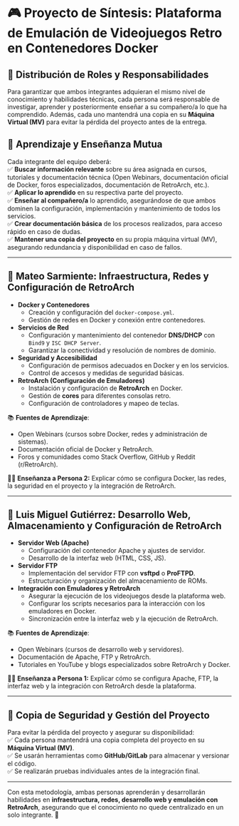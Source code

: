 # 🎮 Proyecto de Síntesis: Plataforma de Emulación de Videojuegos Retro en Contenedores Docker  

## 📌 Distribución de Roles y Responsabilidades  

Para garantizar que ambos integrantes adquieran el mismo nivel de conocimiento y habilidades técnicas, cada persona será responsable de investigar, aprender y posteriormente enseñar a su compañero/a lo que ha comprendido. Además, cada uno mantendrá una copia en su **Máquina Virtual (MV)** para evitar la pérdida del proyecto antes de la entrega.  

## 🔄 Aprendizaje y Enseñanza Mutua  
Cada integrante del equipo deberá:  
✅ **Buscar información relevante** sobre su área asignada en cursos, tutoriales y documentación técnica (Open Webinars, documentación oficial de Docker, foros especializados, documentación de RetroArch, etc.).  
✅ **Aplicar lo aprendido** en su respectiva parte del proyecto.  
✅ **Enseñar al compañero/a** lo aprendido, asegurándose de que ambos dominen la configuración, implementación y mantenimiento de todos los servicios.  
✅ **Crear documentación básica** de los procesos realizados, para acceso rápido en caso de dudas.  
✅ **Mantener una copia del proyecto** en su propia máquina virtual (MV), asegurando redundancia y disponibilidad en caso de fallos.  

---

## 👥 Mateo Sarmiente: Infraestructura, Redes y Configuración de RetroArch  
- **Docker y Contenedores**  
  - Creación y configuración del `docker-compose.yml`.  
  - Gestión de redes en Docker y conexión entre contenedores.  
- **Servicios de Red**  
  - Configuración y mantenimiento del contenedor **DNS/DHCP** con `Bind9` y `ISC DHCP Server`.  
  - Garantizar la conectividad y resolución de nombres de dominio.  
- **Seguridad y Accesibilidad**  
  - Configuración de permisos adecuados en Docker y en los servicios.  
  - Control de accesos y medidas de seguridad básicas.  
- **RetroArch (Configuración de Emuladores)**  
  - Instalación y configuración de **RetroArch** en Docker.  
  - Gestión de **cores** para diferentes consolas retro.  
  - Configuración de controladores y mapeo de teclas.  

📚 **Fuentes de Aprendizaje**:  
- Open Webinars (cursos sobre Docker, redes y administración de sistemas).  
- Documentación oficial de Docker y RetroArch.  
- Foros y comunidades como Stack Overflow, GitHub y Reddit (r/RetroArch).  

🧑‍🏫 **Enseñanza a Persona 2:** Explicar cómo se configura Docker, las redes, la seguridad en el proyecto y la integración de RetroArch.  

---

## 👥 Luis Miguel Gutiérrez: Desarrollo Web, Almacenamiento y Configuración de RetroArch  
- **Servidor Web (Apache)**  
  - Configuración del contenedor Apache y ajustes de servidor.  
  - Desarrollo de la interfaz web (HTML, CSS, JS).  
- **Servidor FTP**  
  - Implementación del servidor FTP con **vsftpd** o **ProFTPD**.  
  - Estructuración y organización del almacenamiento de ROMs.  
- **Integración con Emuladores y RetroArch**  
  - Asegurar la ejecución de los videojuegos desde la plataforma web.  
  - Configurar los scripts necesarios para la interacción con los emuladores en Docker.  
  - Sincronización entre la interfaz web y la ejecución de RetroArch.  

📚 **Fuentes de Aprendizaje**:  
- Open Webinars (cursos de desarrollo web y servidores).  
- Documentación de Apache, FTP y RetroArch.  
- Tutoriales en YouTube y blogs especializados sobre RetroArch y Docker.  

🧑‍🏫 **Enseñanza a Persona 1:** Explicar cómo se configura Apache, FTP, la interfaz web y la integración con RetroArch desde la plataforma.  

---

## 📂 Copia de Seguridad y Gestión del Proyecto  
Para evitar la pérdida del proyecto y asegurar su disponibilidad:  
✅ Cada persona mantendrá una copia completa del proyecto en su **Máquina Virtual (MV)**.  
✅ Se usarán herramientas como **GitHub/GitLab** para almacenar y versionar el código.  
✅ Se realizarán pruebas individuales antes de la integración final.  

---

Con esta metodología, ambas personas aprenderán y desarrollarán habilidades en **infraestructura, redes, desarrollo web y emulación con RetroArch**, asegurando que el conocimiento no quede centralizado en un solo integrante. 🚀  
